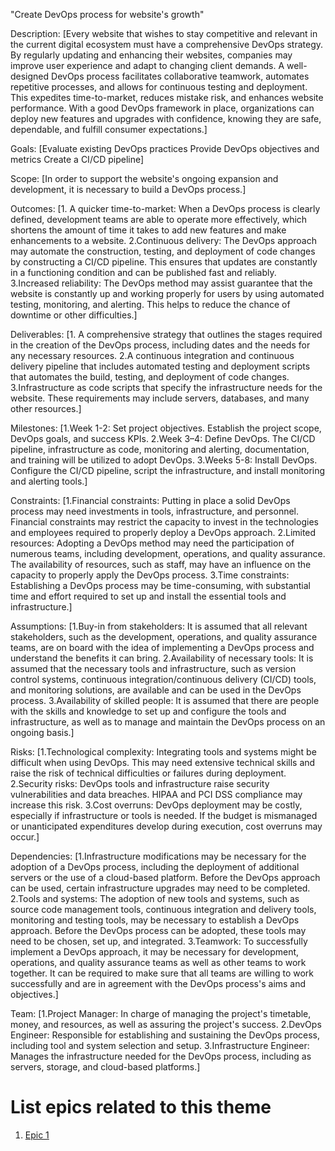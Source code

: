 "Create DevOps process for website's growth"

Description: [Every website that wishes to stay competitive and relevant in the current digital ecosystem must have a comprehensive DevOps strategy. By regularly updating and enhancing their websites, companies may improve user experience and adapt to changing client demands. A well-designed DevOps process facilitates collaborative teamwork, automates repetitive processes, and allows for continuous testing and deployment. This expedites time-to-market, reduces mistake risk, and enhances website performance. With a good DevOps framework in place, organizations can deploy new features and upgrades with confidence, knowing they are safe, dependable, and fulfill consumer expectations.]

Goals: [Evaluate existing DevOps practices
Provide DevOps objectives and metrics
Create a CI/CD pipeline]

Scope: [In order to support the website's ongoing expansion and development, it is necessary to build a DevOps process.]

Outcomes: [1. A quicker time-to-market: When a DevOps process is clearly defined, development teams are able to operate more effectively, which shortens the amount of time it takes to add new features and make enhancements to a website.
2.Continuous delivery: The DevOps approach may automate the construction, testing, and deployment of code changes by constructing a CI/CD pipeline. This ensures that updates are constantly in a functioning condition and can be published fast and reliably.
3.Increased reliability: The DevOps method may assist guarantee that the website is constantly up and working properly for users by using automated testing, monitoring, and alerting. This helps to reduce the chance of downtime or other difficulties.]

Deliverables: [1. A comprehensive strategy that outlines the stages required in the creation of the DevOps process, including dates and the needs for any necessary resources.
2.A continuous integration and continuous delivery pipeline that includes automated testing and deployment scripts that automates the build, testing, and deployment of code changes.
3.Infrastructure as code scripts that specify the infrastructure needs for the website. These requirements may include servers, databases, and many other resources.]

Milestones: [1.Week 1-2: Set project objectives. Establish the project scope, DevOps goals, and success KPIs.
2.Week 3–4: Define DevOps. The CI/CD pipeline, infrastructure as code, monitoring and alerting, documentation, and training will be utilized to adopt DevOps.
3.Weeks 5-8: Install DevOps. Configure the CI/CD pipeline, script the infrastructure, and install monitoring and alerting tools.]

Constraints: [1.Financial constraints: Putting in place a solid DevOps process may need investments in tools, infrastructure, and personnel. Financial constraints may restrict the capacity to invest in the technologies and employees required to properly deploy a DevOps approach.
2.Limited resources: Adopting a DevOps method may need the participation of numerous teams, including development, operations, and quality assurance. The availability of resources, such as staff, may have an influence on the capacity to properly apply the DevOps process.
3.Time constraints: Establishing a DevOps process may be time-consuming, with substantial time and effort required to set up and install the essential tools and infrastructure.]

Assumptions: [1.Buy-in from stakeholders: It is assumed that all relevant stakeholders, such as the development, operations, and quality assurance teams, are on board with the idea of implementing a DevOps process and understand the benefits it can bring.
2.Availability of necessary tools: It is assumed that the necessary tools and infrastructure, such as version control systems, continuous integration/continuous delivery (CI/CD) tools, and monitoring solutions, are available and can be used in the DevOps process.
3.Availability of skilled people: It is assumed that there are people with the skills and knowledge to set up and configure the tools and infrastructure, as well as to manage and maintain the DevOps process on an ongoing basis.]

Risks: [1.Technological complexity: Integrating tools and systems might be difficult when using DevOps. This may need extensive technical skills and raise the risk of technical difficulties or failures during deployment.
2.Security risks: DevOps tools and infrastructure raise security vulnerabilities and data breaches. HIPAA and PCI DSS compliance may increase this risk.
3.Cost overruns: DevOps deployment may be costly, especially if infrastructure or tools is needed. If the budget is mismanaged or unanticipated expenditures develop during execution, cost overruns may occur.]

Dependencies: [1.Infrastructure modifications may be necessary for the adoption of a DevOps process, including the deployment of additional servers or the use of a cloud-based platform. Before the DevOps approach can be used, certain infrastructure upgrades may need to be completed.
2.Tools and systems: The adoption of new tools and systems, such as source code management tools, continuous integration and delivery tools, monitoring and testing tools, may be necessary to establish a DevOps approach. Before the DevOps process can be adopted, these tools may need to be chosen, set up, and integrated.
3.Teamwork: To successfully implement a DevOps approach, it may be necessary for development, operations, and quality assurance teams as well as other teams to work together. It can be required to make sure that all teams are willing to work successfully and are in agreement with the DevOps process's aims and objectives.]

Team: [1.Project Manager: In charge of managing the project's timetable, money, and resources, as well as assuring the project's success.
2.DevOps Engineer: Responsible for establishing and sustaining the DevOps process, including tool and system selection and setup.
3.Infrastructure Engineer: Manages the infrastructure needed for the DevOps process, including as servers, storage, and cloud-based platforms.]

# List epics related to this theme
1. [Epic 1](documentation/templates/theme/initiatives/epics/epic_template.md)